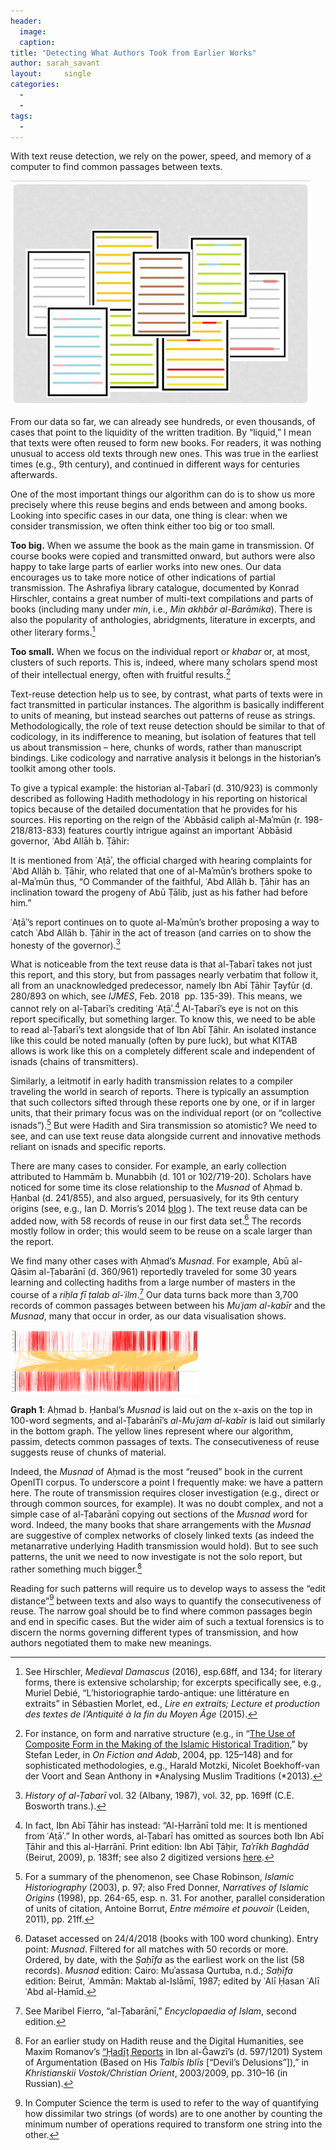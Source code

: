 ```yaml
---
header:
  image: 
  caption: 
title: "Detecting What Authors Took from Earlier Works"			
author: sarah_savant		
layout:		single
categories:
  - 
  - 
tags:
  - 
---
```




With text reuse detection, we rely on the power, speed, and memory of a computer to find common passages between texts.



![Image](/images/old_posts/giphy.gif)



From our data so far, we can already see hundreds, or even thousands, of cases that point to the liquidity of the written tradition. By “liquid,” I mean that texts were often reused to form new books. For readers, it was nothing unusual to access old texts through new ones. This was true in the earliest times (e.g., 9th century), and continued in different ways for centuries afterwards.



One of the most important things our algorithm can do is to show us more precisely where this reuse begins and ends between and among books. Looking into specific cases in our data, one thing is clear: when we consider transmission, we often think either too big or too small.



**Too big.** When we assume the book as the main game in transmission. Of course books were copied and transmitted onward, but authors were also happy to take large parts of earlier works into new ones. Our data encourages us to take more notice of other indications of partial transmission. The Ashrafiya library catalogue, documented by Konrad Hirschler, contains a great number of multi-text compilations and parts of books (including many under *min*, i.e., *Min akhbār al-Barāmika*). There is also the popularity of anthologies, abridgments, literature in excerpts, and other literary forms.[^1]



**Too small.** When we focus on the individual report or *khabar* or, at most, clusters of such reports. This is, indeed, where many scholars spend most of their intellectual energy, often with fruitful results.[^2]



Text-reuse detection help us to see, by contrast, what parts of texts were in fact transmitted in particular instances. The algorithm is basically indifferent to units of meaning, but instead searches out patterns of reuse as strings. Methodologically, the role of text reuse detection should be similar to that of codicology, in its indifference to meaning, but isolation of features that tell us about transmission – here, chunks of words, rather than manuscript bindings. Like codicology and narrative analysis it belongs in the historian’s toolkit among other tools.



To give a typical example: the historian al-Ṭabarī (d. 310/923) is commonly described as following Hadith methodology in his reporting on historical topics because of the detailed documentation that he provides for his sources. His reporting on the reign of the ʿAbbāsid caliph al-Maʾmūn (r. 198-218/813-833) features courtly intrigue against an important ʿAbbāsid governor, ʿAbd Allāh b. Ṭāhir:



It is mentioned from ʿAṭāʾ, the official charged with hearing complaints for ʿAbd Allāh b. Ṭāhir, who related that one of al-Maʾmūn’s brothers spoke to al-Maʾmūn thus, “O Commander of the faithful, ʿAbd Allāh b. Ṭāhir has an inclination toward the progeny of Abū Ṭālib, just as his father had before him.”



ʿAṭāʾ’s report continues on to quote al-Maʾmūn’s brother proposing a way to catch ʿAbd Allāh b. Ṭāhir in the act of treason (and carries on to show the honesty of the governor).[^3]



What is noticeable from the text reuse data is that al-Ṭabarī takes not just this report, and this story, but from passages nearly verbatim that follow it, all from an unacknowledged predecessor, namely Ibn Abī Ṭāhir Ṭayfūr (d. 280/893 on which, see *IJMES*, Feb. 2018  pp. 135-39). This means, we cannot rely on al-Ṭabarī’s crediting ʿAṭāʾ.[^4] Al-Ṭabarī’s eye is not on this report specifically, but something larger. To know this, we need to be able to read al-Ṭabarī’s text alongside that of Ibn Abī Ṭāhir. An isolated instance like this could be noted manually (often by pure luck), but what KITAB allows is work like this on a completely different scale and independent of isnads (chains of transmitters).



Similarly, a leitmotif in early hadith transmission relates to a compiler traveling the world in search of reports. There is typically an assumption that such collectors sifted through these reports one by one, or if in larger units, that their primary focus was on the individual report (or on “collective isnads”).[^5] But were Hadith and Sira transmission so atomistic? We need to see, and can use text reuse data alongside current and innovative methods reliant on isnads and specific reports.



There are many cases to consider. For example, an early collection attributed to Hammām b. Munabbih (d. 101 or 102/719-20). Scholars have noticed for some time its close relationship to the *Musnad* of Aḥmad b. Ḥanbal (d. 241/855), and also argued, persuasively, for its 9th century origins (see, e.g., Ian D. Morris’s 2014 [blog](http://www.iandavidmorris.com/how-early-is-the-sahifah-of-hammam) ). The text reuse data can be added now, with 58 records of reuse in our first data set.[^6] The records mostly follow in order; this would seem to be reuse on a scale larger than the report.



We find many other cases with Aḥmad’s *Musnad*. For example, Abū al-Qāsim al-Ṭabarānī (d. 360/961) reportedly traveled for some 30 years learning and collecting hadiths from a large number of masters in the course of a *riḥla fī ṭalab al-ʿilm*.[^7] Our data turns back more than 3,700 records of common passages between between his *Muʿjam al-kabīr* and the *Musnad*, many that occur in order, as our data visualisation shows.



![Image](/images/old_posts/Ahmadblogimage-3-300x102.png)



**Graph 1**: Aḥmad b. Ḥanbal’s *Musnad* is laid out on the x-axis on the top in 100-word segments, and al-Ṭabarānī’s *al-Muʿjam al-kabīr* is laid out similarly in the bottom graph. The yellow lines represent where our algorithm, passim, detects common passages of texts. The consecutiveness of reuse suggests reuse of chunks of material.



Indeed, the *Musnad* of Aḥmad is the most “reused” book in the current OpenITI corpus. To underscore a point I frequently make: we have a pattern here. The route of transmission requires closer investigation (e.g., direct or through common sources, for example). It was no doubt complex, and not a simple case of al-Ṭabarānī copying out sections of the *Musnad w*ord for word. Indeed, the many books that share arrangements with the *Musnad* are suggestive of complex networks of closely linked texts (as indeed the metanarrative underlying Hadith transmission would hold). But to see such patterns, the unit we need to now investigate is not the solo report, but rather something much bigger.[^8]



Reading for such patterns will require us to develop ways to assess the “edit distance”[^9] between texts and also ways to quantify the consecutiveness of reuse. The narrow goal should be to find where common passages begin and end in specific cases. But the wider aim of such a textual forensics is to discern the norms governing different types of transmission, and how authors negotiated them to make new meanings.



[^1]: See Hirschler, *Medieval Damascus* (2016), esp.68ff, and 134; for literary forms, there is extensive scholarship; for excerpts specifically see, e.g., Muriel Debié, “L’historiographie tardo-antique: une littérature en extraits” in Sébastien Morlet, ed., *Lire en extraits; Lecture et production des textes de l’Antiquité à la fin du Moyen Âge* (2015).



[^2]: For instance, on form and narrative structure (e.g., in “[The Use of Composite Form in the Making of the Islamic Historical Tradition,](https://www.orient-institut.org/fileadmin/CV/Leder_Composite_Form.pdf)” by Stefan Leder, in *On Fiction and Adab*, 2004, pp. 125–148) and for sophisticated methodologies, e.g., Harald Motzki, Nicolet Boekhoff-van der Voort and Sean Anthony in *Analysing Muslim Traditions (*2013).



[^3]: *History of al-Ṭabarī* vol. 32 (Albany, 1987), vol. 32, pp. 169ff (C.E. Bosworth trans.).



[^4]: In fact, Ibn Abī Ṭāhir has instead: “Al-Ḥarrānī told me: It is mentioned from ʿAṭāʾ.” In other words, al-Ṭabarī has omitted as sources both Ibn Abī Ṭāhir and this al-Ḥarrānī. Print edition: Ibn Abī Ṭāḥir, *Taʾrīkh Baghdād* (Beirut, 2009), p. 183ff; see also 2 digitized versions [here](https://github.com/OpenITI/0300AH/tree/master/data/0280IbnTayfur/0280IbnTayfur.Baghdad).



[^5]: For a summary of the phenomenon, see Chase Robinson, *Islamic Historiography* (2003), p. 97; also Fred Donner, *Narratives of Islamic Origins* (1998), pp. 264-65, esp. n. 31. For another, parallel consideration of units of citation, Antoine Borrut, *Entre mémoire et pouvoir* (Leiden, 2011), pp. 21ff.



[^6]: Dataset accessed on 24/4/2018 (books with 100 word chunking). Entry point: *Musnad*. Filtered for all matches with 50 records or more. Ordered, by date, with the *Ṣaḥīfa* as the earliest work on the list (58 records). *Musnad* edition: Cairo: Muʾassasa Qurtuba, n.d.; *Saḥīfa* edition: Beirut, ʿAmmān: Maktab al-Islāmī, 1987; edited by ʿAlī Ḥasan ʿAlī ʿAbd al-Ḥamīd.



[^7]: See Maribel Fierro, “al-Ṭabarānī,” *Encyclopaedia of Islam*, second edition.



[^8]: For an earlier study on Hadith reuse and the Digital Humanities, see Maxim Romanov’s [“Ḥadīṯ Reports](http://www.orientalstudies.ru/rus/images/pdf/a_romanov_2009.pdf) in Ibn al-Ǧawzī’s (d. 597/1201) System of Argumentation (Based on His *Talbīs Iblīs* \[“Devil’s Delusions”\]),” in *Khristianskii Vostok/Christian Orient*, 2003/2009, pp. 310–16 (in Russian).



[^9]: In Computer Science the term is used to refer to the way of quantifying how dissimilar two strings (of words) are to one another by counting the minimum number of operations required to transform one string into the other.

































